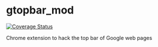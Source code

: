 gtopbar_mod
===========
[![Coverage Status](https://img.shields.io/coveralls/chujie/gtopbar_mod.svg)](https://coveralls.io/r/chujie/gtopbar_mod)

Chrome extension to hack the top bar of Google web pages
